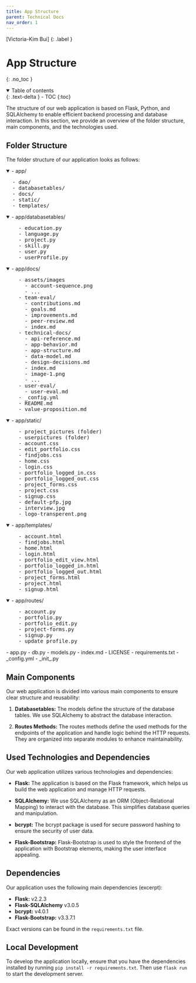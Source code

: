 ```yaml
---
title: App Structure
parent: Technical Docs
nav_order: 1
---
```


[Victoria-Kim Bui]
{: .label }

# App Structure
{: .no_toc }

<details open markdown="block">
  <summary>
    Table of contents
  </summary>
  {: .text-delta }
- TOC
{:toc}
</details>

The structure of our web application is based on Flask, Python, and SQLAlchemy to enable efficient backend processing and database interaction. In this section, we provide an overview of the folder structure, main components, and the technologies used.

## Folder Structure

The folder structure of our application looks as follows:

<details open markdown="block">
<summary>- app/</summary>
<pre>
  - dao/
  - databasetables/
  - docs/
  - static/
  - templates/
</pre>
</details>

<details open markdown="block">
<summary>- app/databasetables/</summary>
<pre>
    - education.py
    - language.py
    - project.py
    - skill.py
    - user.py
    - userProfile.py
</pre>
</details>

<details open markdown="block">
<summary>- app/docs/</summary>
<pre>
    - assets/images
      - account-sequence.png
      - ...
    - team-eval/
      - contributions.md
      - goals.md
      - improvements.md
      - peer-review.md
      - index.md
    - technical-docs/
      - api-reference.md
      - app-behavior.md
      - app-structure.md
      - data-model.md
      - design-decisions.md
      - index.md
      - image-1.png
      - ...
    - user-eval/
      - user-eval.md
    - _config.yml
    - README.md 
    - value-proposition.md
</pre>
</details>

<details open markdown="block">
<summary>- app/static/</summary>
<pre>
    - project_pictures (folder)
    - userpictures (folder)
    - account.css
    - edit_portfolio.css
    - findjobs.css
    - home.css
    - login.css
    - portfolio_logged_in.css
    - portfolio_logged_out.css
    - project_forms.css
    - project.css
    - signup.css
    - default-pfp.jpg 
    - interview.jpg
    - logo-transperent.png
</pre>
</details>

<details open markdown="block">
<summary>- app/templates/</summary>
<pre>
    - account.html
    - findjobs.html
    - home.html
    - login.html
    - portfolio_edit_view.html
    - portfolio_logged_in.html
    - portfolio_logged_out.html
    - project_forms.html
    - project.html
    - signup.html
</pre>
</details>
<details open markdown="block">
<summary>- app/routes/</summary>
<pre>
    - account.py
    - portfolio.py
    - portfolio_edit.py
    - project-forms.py
    - signup.py
    - update_profile.py
</pre>
</details>
- app.py
- db.py
- models.py
- index.md
- LICENSE
- requirements.txt
- _config.yml
- _init_.py

## Main Components

Our web application is divided into various main components to ensure clear structure and reusability:

1. **Databasetables:** The models define the structure of the database tables. We use SQLAlchemy to abstract the database interaction.

2. **Routes Methods:** The routes methods define the used methods for the endpoints of the application and handle logic behind the HTTP requests. They are organized into separate modules to enhance maintainability.

## Used Technologies and Dependencies

Our web application utilizes various technologies and dependencies:

- **Flask:** The application is based on the Flask framework, which helps us build the web application and manage HTTP requests.

- **SQLAlchemy:** We use SQLAlchemy as an ORM (Object-Relational Mapping) to interact with the database. This simplifies database queries and manipulation.

- **bcrypt:** The bcrypt package is used for secure password hashing to ensure the security of user data.

- **Flask-Bootstrap:** Flask-Bootstrap is used to style the frontend of the application with Bootstrap elements, making the user interface appealing.

## Dependencies

Our application uses the following main dependencies (excerpt):

- **Flask:** v2.2.3
- **Flask-SQLAlchemy** v3.0.5
- **bcrypt:** v4.0.1
- **Flask-Bootstrap:** v3.3.7.1

Exact versions can be found in the `requirements.txt` file.

## Local Development

To develop the application locally, ensure that you have the dependencies installed by running `pip install -r requirements.txt`. Then use `flask run` to start the development server.

